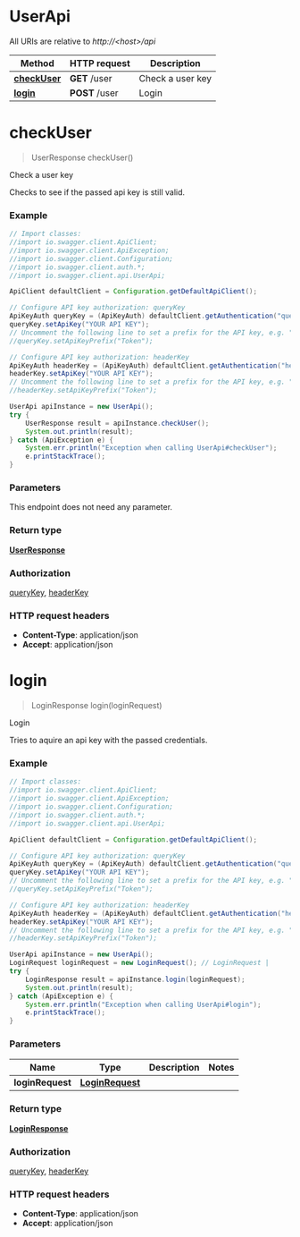 # UserApi

All URIs are relative to *http://&lt;host&gt;/api*

Method | HTTP request | Description
------------- | ------------- | -------------
[**checkUser**](UserApi.md#checkUser) | **GET** /user | Check a user key
[**login**](UserApi.md#login) | **POST** /user | Login


<a name="checkUser"></a>
# **checkUser**
> UserResponse checkUser()

Check a user key

Checks to see if the passed api key is still valid. 

### Example
```java
// Import classes:
//import io.swagger.client.ApiClient;
//import io.swagger.client.ApiException;
//import io.swagger.client.Configuration;
//import io.swagger.client.auth.*;
//import io.swagger.client.api.UserApi;

ApiClient defaultClient = Configuration.getDefaultApiClient();

// Configure API key authorization: queryKey
ApiKeyAuth queryKey = (ApiKeyAuth) defaultClient.getAuthentication("queryKey");
queryKey.setApiKey("YOUR API KEY");
// Uncomment the following line to set a prefix for the API key, e.g. "Token" (defaults to null)
//queryKey.setApiKeyPrefix("Token");

// Configure API key authorization: headerKey
ApiKeyAuth headerKey = (ApiKeyAuth) defaultClient.getAuthentication("headerKey");
headerKey.setApiKey("YOUR API KEY");
// Uncomment the following line to set a prefix for the API key, e.g. "Token" (defaults to null)
//headerKey.setApiKeyPrefix("Token");

UserApi apiInstance = new UserApi();
try {
    UserResponse result = apiInstance.checkUser();
    System.out.println(result);
} catch (ApiException e) {
    System.err.println("Exception when calling UserApi#checkUser");
    e.printStackTrace();
}
```

### Parameters
This endpoint does not need any parameter.

### Return type

[**UserResponse**](UserResponse.md)

### Authorization

[queryKey](../README.md#queryKey), [headerKey](../README.md#headerKey)

### HTTP request headers

 - **Content-Type**: application/json
 - **Accept**: application/json

<a name="login"></a>
# **login**
> LoginResponse login(loginRequest)

Login

Tries to aquire an api key with the passed credentials. 

### Example
```java
// Import classes:
//import io.swagger.client.ApiClient;
//import io.swagger.client.ApiException;
//import io.swagger.client.Configuration;
//import io.swagger.client.auth.*;
//import io.swagger.client.api.UserApi;

ApiClient defaultClient = Configuration.getDefaultApiClient();

// Configure API key authorization: queryKey
ApiKeyAuth queryKey = (ApiKeyAuth) defaultClient.getAuthentication("queryKey");
queryKey.setApiKey("YOUR API KEY");
// Uncomment the following line to set a prefix for the API key, e.g. "Token" (defaults to null)
//queryKey.setApiKeyPrefix("Token");

// Configure API key authorization: headerKey
ApiKeyAuth headerKey = (ApiKeyAuth) defaultClient.getAuthentication("headerKey");
headerKey.setApiKey("YOUR API KEY");
// Uncomment the following line to set a prefix for the API key, e.g. "Token" (defaults to null)
//headerKey.setApiKeyPrefix("Token");

UserApi apiInstance = new UserApi();
LoginRequest loginRequest = new LoginRequest(); // LoginRequest | 
try {
    LoginResponse result = apiInstance.login(loginRequest);
    System.out.println(result);
} catch (ApiException e) {
    System.err.println("Exception when calling UserApi#login");
    e.printStackTrace();
}
```

### Parameters

Name | Type | Description  | Notes
------------- | ------------- | ------------- | -------------
 **loginRequest** | [**LoginRequest**](LoginRequest.md)|  |

### Return type

[**LoginResponse**](LoginResponse.md)

### Authorization

[queryKey](../README.md#queryKey), [headerKey](../README.md#headerKey)

### HTTP request headers

 - **Content-Type**: application/json
 - **Accept**: application/json

